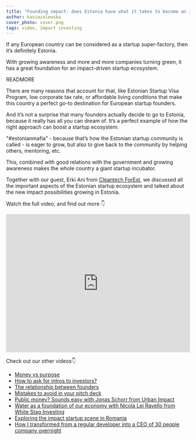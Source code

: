 ```yaml
---
title: "Founding impact: does Estonia have what it takes to become an impact frontrunner?"
author: kasiazalewska
cover_photo: cover.png
tags: video, impact investing
---
```

If any European country can be considered as a startup super-factory, then it’s definitely Estonia.

With growing awareness and more and more companies turning green, it has a great foundation for an impact-driven startup ecosystem.

READMORE

There are many reasons that account for that, like Estonian Startup Visa Program, low corporate tax rate, or affordable living conditions that make this country a perfect go-to destination for European startup founders.

And it’s not a surprise that many founders actually decide to go to Estonia, because it really has all you can dream of. It’s a perfect example of how the right approach can boost a startup ecosystem.

"#estonianmafia" - because that’s how the Estonian startup community is called - is eager to grow, but also to give back to the community by helping others, mentoring, etc.

This, combined with good relations with the government and growing awareness makes the whole country a giant startup incubator.

Together with our guest, Erki Ani from [Cleantech ForEst](https://www.cleantechforest.ee/), we discussed all the important aspects of the Estonian startup ecosystem and talked about the new impact possibilities growing in Estonia.

Watch the full video, and find out more 👇

<iframe width="100%" height="378" src="https://www.youtube.com/embed/cU3lTYc-v5I" title="YouTube video player" frameborder="0" allow="accelerometer; autoplay; clipboard-write; encrypted-media; gyroscope; picture-in-picture" allowfullscreen></iframe>

Check out our other videos👇

* [Money vs purpose](https://youtu.be/RoYjXkKpci0)  
* [How to ask for intros to investors?](https://youtu.be/Wzmwwi51XN4)
* [The relationship between founders](https://youtu.be/w0bft9bNrg0)
* [Mistakes to avoid in your pitch deck](https://youtu.be/LWmBceXCnTE)
* [Public money? Sounds easy with Jonas Schorr from Urban Impact](https://www.youtube.com/watch?v=UXN5QES0lbA)
* [Water as a foundation of our economy with Nicola Lei Ravello from White Stag Investing](https://www.youtube.com/watch?v=pESX_jIALs0)
* [Exploring the impact startup scene in Romania](https://youtu.be/ALKRm-AE7ns)
* [How I transformed from a regular developer into a CEO of 30 people company overnight](https://youtu.be/pmztpgrrvic)
